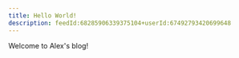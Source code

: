 ```yaml
---
title: Hello World!
description: feedId:68285906339375104+userId:67492793420699648
---
```

Welcome to Alex's blog!
